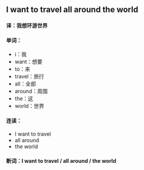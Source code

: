 ## I want to travel all around the world

#### 译：我想环游世界

#### 单词：

- i：我
- want：想要
- to：来
- travel：旅行
- all：全部
- around：周围
- the：这
- world：世界

#### 连读：

- I want to travel
- all around
- the world

#### 断词：I want to travel / all around / the world
